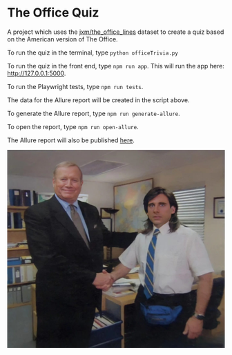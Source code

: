 # The Office Quiz

A project which uses the [jxm/the_office_lines](https://huggingface.co/datasets/jxm/the_office_lines/blob/main/README.md) dataset to create a quiz based on the American version of The Office.

To run the quiz in the terminal, type `python officeTrivia.py`

To run the quiz in the front end, type `npm run app`. This will run the app here: http://127.0.0.1:5000.

To run the Playwright tests, type `npm run tests`.

The data for the Allure report will be created in the script above.

To generate the Allure report, type `npm run generate-allure`.

To open the report, type `npm run open-allure`.

The Allure report will also be published [here](https://tomgilbert84.github.io/TheOfficeQuiz/). 

![The Office!](/the-office-handshake.jpg "Michael handshake")

